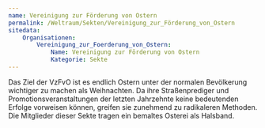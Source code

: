 ```yaml
---
name: Vereinigung zur Förderung von Ostern
permalink: /Weltraum/Sekten/Vereinigung_zur_Förderung_von_Ostern
sitedata:
    Organisationen:
        Vereinigung_zur_Foerderung_von_Ostern:
            Name: Vereinigung zur Förderung von Ostern
            Kategorie: Sekte
---
```


Das Ziel der VzFvO ist es endlich Ostern unter der normalen Bevölkerung wichtiger zu machen als Weihnachten. Da ihre Straßenprediger und Promotionsveranstaltungen der letzten Jahrzehnte keine bedeutenden Erfolge vorweisen können, greifen sie zunehmend zu radikaleren Methoden. Die Mitglieder dieser Sekte tragen ein bemaltes Osterei als Halsband.
